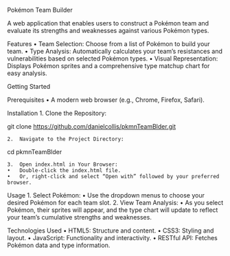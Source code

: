 Pokémon Team Builder

A web application that enables users to construct a Pokémon team and evaluate its strengths and weaknesses against various Pokémon types.

Features
	•	Team Selection: Choose from a list of Pokémon to build your team.
	•	Type Analysis: Automatically calculates your team’s resistances and vulnerabilities based on selected Pokémon types.
	•	Visual Representation: Displays Pokémon sprites and a comprehensive type matchup chart for easy analysis.

Getting Started

Prerequisites
	•	A modern web browser (e.g., Chrome, Firefox, Safari).

Installation
	1.	Clone the Repository:

git clone https://github.com/danielcollis/pkmnTeamBlder.git


	2.	Navigate to the Project Directory:

cd pkmnTeamBlder


	3.	Open index.html in Your Browser:
	•	Double-click the index.html file.
	•	Or, right-click and select “Open with” followed by your preferred browser.

Usage
	1.	Select Pokémon:
	•	Use the dropdown menus to choose your desired Pokémon for each team slot.
	2.	View Team Analysis:
	•	As you select Pokémon, their sprites will appear, and the type chart will update to reflect your team’s cumulative strengths and weaknesses.

Technologies Used
	•	HTML5: Structure and content.
	•	CSS3: Styling and layout.
	•	JavaScript: Functionality and interactivity.
	•	RESTful API: Fetches Pokémon data and type information.
